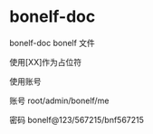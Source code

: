 # bonelf-doc

bonelf-doc bonelf 文件

使用\[XX]作为占位符

使用账号

账号 root/admin/bonelf/me

密码 bonelf@123/567215/bnf567215